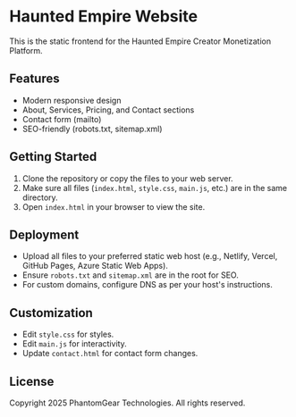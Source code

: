 # Haunted Empire Website

This is the static frontend for the Haunted Empire Creator Monetization Platform.

## Features
- Modern responsive design
- About, Services, Pricing, and Contact sections
- Contact form (mailto)
- SEO-friendly (robots.txt, sitemap.xml)

## Getting Started

1. Clone the repository or copy the files to your web server.
2. Make sure all files (`index.html`, `style.css`, `main.js`, etc.) are in the same directory.
3. Open `index.html` in your browser to view the site.

## Deployment
- Upload all files to your preferred static web host (e.g., Netlify, Vercel, GitHub Pages, Azure Static Web Apps).
- Ensure `robots.txt` and `sitemap.xml` are in the root for SEO.
- For custom domains, configure DNS as per your host's instructions.

## Customization
- Edit `style.css` for styles.
- Edit `main.js` for interactivity.
- Update `contact.html` for contact form changes.

## License
Copyright 2025 PhantomGear Technologies. All rights reserved.
